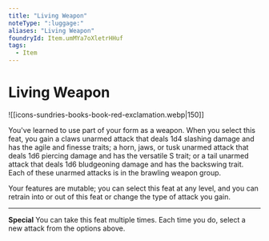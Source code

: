 ```yaml
---
title: "Living Weapon"
noteType: ":luggage:"
aliases: "Living Weapon"
foundryId: Item.umMYa7oXletrHHuf
tags:
  - Item
---
```


# Living Weapon
![[icons-sundries-books-book-red-exclamation.webp|150]]

You've learned to use part of your form as a weapon. When you select this feat, you gain a claws unarmed attack that deals 1d4 slashing damage and has the agile and finesse traits; a horn, jaws, or tusk unarmed attack that deals 1d6 piercing damage and has the versatile S trait; or a tail unarmed attack that deals 1d6 bludgeoning damage and has the backswing trait. Each of these unarmed attacks is in the brawling weapon group.

Your features are mutable; you can select this feat at any level, and you can retrain into or out of this feat or change the type of attack you gain.

* * *

**Special** You can take this feat multiple times. Each time you do, select a new attack from the options above.

